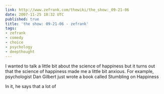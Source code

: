 ```yaml
---
link: http://www.zefrank.com/thewiki/the_show:_09-21-06
date: 2007-11-25 18:32 UTC
published: true
title: 'the show: 09-21-06 - zefrank'
tags:
- zefrank
- comedy
- choice
- psychology
- deepthought
---
```


I wanted to talk a little bit about the science of happiness but it turns out that the science of happiness made me a little bit anxious. For example, psychologist Dan Gilbert just wrote a book called Stumbling on Happiness

In it, he says that a lot of
